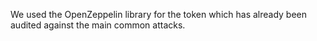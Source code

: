 We used the OpenZeppelin library for the token which has already been audited against the main common attacks.
